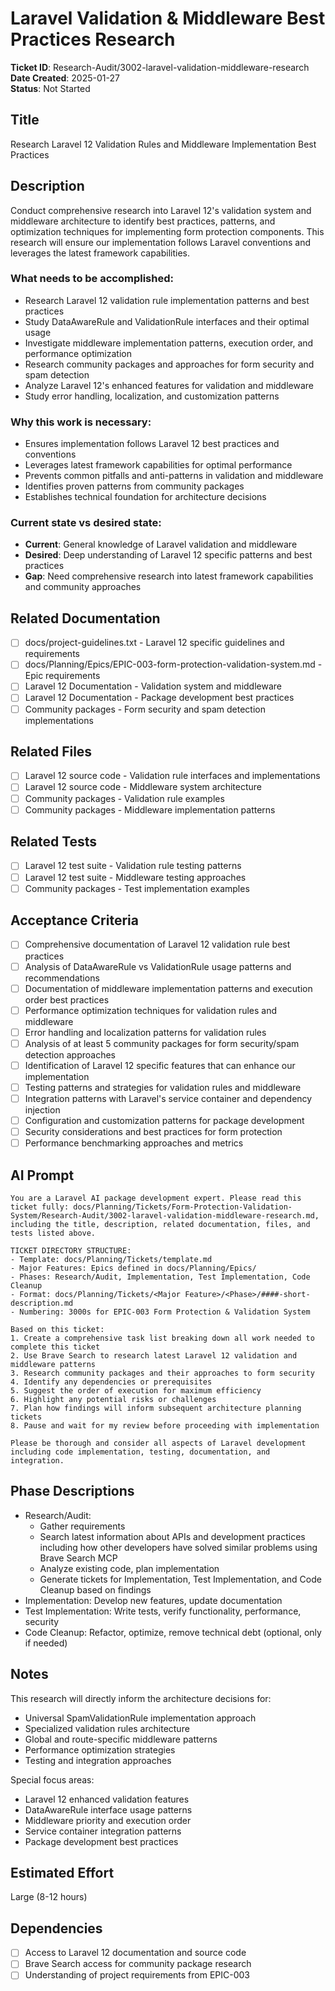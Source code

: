 # Laravel Validation & Middleware Best Practices Research

**Ticket ID**: Research-Audit/3002-laravel-validation-middleware-research  
**Date Created**: 2025-01-27  
**Status**: Not Started

## Title
Research Laravel 12 Validation Rules and Middleware Implementation Best Practices

## Description
Conduct comprehensive research into Laravel 12's validation system and middleware architecture to identify best practices, patterns, and optimization techniques for implementing form protection components. This research will ensure our implementation follows Laravel conventions and leverages the latest framework capabilities.

### What needs to be accomplished:
- Research Laravel 12 validation rule implementation patterns and best practices
- Study DataAwareRule and ValidationRule interfaces and their optimal usage
- Investigate middleware implementation patterns, execution order, and performance optimization
- Research community packages and approaches for form security and spam detection
- Analyze Laravel 12's enhanced features for validation and middleware
- Study error handling, localization, and customization patterns

### Why this work is necessary:
- Ensures implementation follows Laravel 12 best practices and conventions
- Leverages latest framework capabilities for optimal performance
- Prevents common pitfalls and anti-patterns in validation and middleware
- Identifies proven patterns from community packages
- Establishes technical foundation for architecture decisions

### Current state vs desired state:
- **Current**: General knowledge of Laravel validation and middleware
- **Desired**: Deep understanding of Laravel 12 specific patterns and best practices
- **Gap**: Need comprehensive research into latest framework capabilities and community approaches

## Related Documentation
- [ ] docs/project-guidelines.txt - Laravel 12 specific guidelines and requirements
- [ ] docs/Planning/Epics/EPIC-003-form-protection-validation-system.md - Epic requirements
- [ ] Laravel 12 Documentation - Validation system and middleware
- [ ] Laravel 12 Documentation - Package development best practices
- [ ] Community packages - Form security and spam detection implementations

## Related Files
- [ ] Laravel 12 source code - Validation rule interfaces and implementations
- [ ] Laravel 12 source code - Middleware system architecture
- [ ] Community packages - Validation rule examples
- [ ] Community packages - Middleware implementation patterns

## Related Tests
- [ ] Laravel 12 test suite - Validation rule testing patterns
- [ ] Laravel 12 test suite - Middleware testing approaches
- [ ] Community packages - Test implementation examples

## Acceptance Criteria
- [ ] Comprehensive documentation of Laravel 12 validation rule best practices
- [ ] Analysis of DataAwareRule vs ValidationRule usage patterns and recommendations
- [ ] Documentation of middleware implementation patterns and execution order best practices
- [ ] Performance optimization techniques for validation rules and middleware
- [ ] Error handling and localization patterns for validation rules
- [ ] Analysis of at least 5 community packages for form security/spam detection approaches
- [ ] Identification of Laravel 12 specific features that can enhance our implementation
- [ ] Testing patterns and strategies for validation rules and middleware
- [ ] Integration patterns with Laravel's service container and dependency injection
- [ ] Configuration and customization patterns for package development
- [ ] Security considerations and best practices for form protection
- [ ] Performance benchmarking approaches and metrics

## AI Prompt
```
You are a Laravel AI package development expert. Please read this ticket fully: docs/Planning/Tickets/Form-Protection-Validation-System/Research-Audit/3002-laravel-validation-middleware-research.md, including the title, description, related documentation, files, and tests listed above.

TICKET DIRECTORY STRUCTURE:
- Template: docs/Planning/Tickets/template.md
- Major Features: Epics defined in docs/Planning/Epics/
- Phases: Research/Audit, Implementation, Test Implementation, Code Cleanup
- Format: docs/Planning/Tickets/<Major Feature>/<Phase>/####-short-description.md
- Numbering: 3000s for EPIC-003 Form Protection & Validation System

Based on this ticket:
1. Create a comprehensive task list breaking down all work needed to complete this ticket
2. Use Brave Search to research latest Laravel 12 validation and middleware patterns
3. Research community packages and their approaches to form security
4. Identify any dependencies or prerequisites
5. Suggest the order of execution for maximum efficiency
6. Highlight any potential risks or challenges
7. Plan how findings will inform subsequent architecture planning tickets
8. Pause and wait for my review before proceeding with implementation

Please be thorough and consider all aspects of Laravel development including code implementation, testing, documentation, and integration.
```

## Phase Descriptions
- Research/Audit: 
  - Gather requirements
  - Search latest information about APIs and development practices including how other developers have solved similar problems using Brave Search MCP
  - Analyze existing code, plan implementation
  - Generate tickets for Implementation, Test Implementation, and Code Cleanup based on findings
- Implementation: Develop new features, update documentation
- Test Implementation: Write tests, verify functionality, performance, security
- Code Cleanup: Refactor, optimize, remove technical debt (optional, only if needed)

## Notes
This research will directly inform the architecture decisions for:
- Universal SpamValidationRule implementation approach
- Specialized validation rules architecture
- Global and route-specific middleware patterns
- Performance optimization strategies
- Testing and integration approaches

Special focus areas:
- Laravel 12 enhanced validation features
- DataAwareRule interface usage patterns
- Middleware priority and execution order
- Service container integration patterns
- Package development best practices

## Estimated Effort
Large (8-12 hours)

## Dependencies
- [ ] Access to Laravel 12 documentation and source code
- [ ] Brave Search access for community package research
- [ ] Understanding of project requirements from EPIC-003
